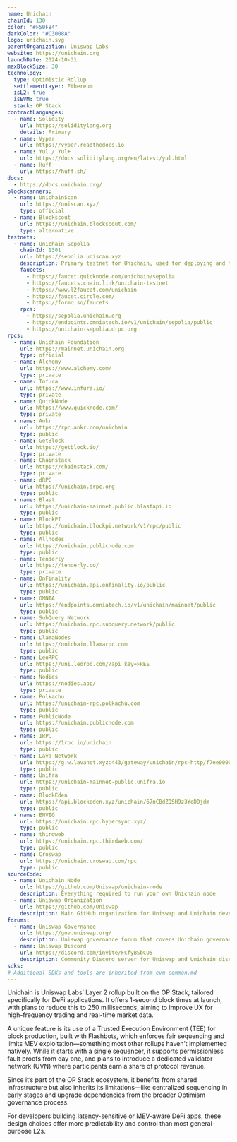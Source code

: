 ```yaml
---
name: Unichain
chainId: 130
color: "#F50FB4"
darkColor: "#C3008A"
logo: unichain.svg
parentOrganization: Uniswap Labs
website: https://unichain.org
launchDate: 2024-10-31
maxBlockSize: 30
technology:
  type: Optimistic Rollup
  settlementLayer: Ethereum
  isL2: true
  isEVM: true
  stack: OP Stack
contractLanguages:
  - name: Solidity
    url: https://soliditylang.org
    details: Primary
  - name: Vyper
    url: https://vyper.readthedocs.io
  - name: Yul / Yul+
    url: https://docs.soliditylang.org/en/latest/yul.html
  - name: Huff
    url: https://huff.sh/
docs:
  - https://docs.unichain.org/
blockscanners:
  - name: UnichainScan
    url: https://uniscan.xyz/
    type: official
  - name: Blockscout
    url: https://unichain.blockscout.com/
    type: alternative
testnets:
  - name: Unichain Sepolia
    chainId: 1301
    url: https://sepolia.uniscan.xyz
    description: Primary testnet for Unichain, used for deploying and testing applications on the Unichain Layer 2 network.
    faucets:
      - https://faucet.quicknode.com/unichain/sepolia
      - https://faucets.chain.link/unichain-testnet
      - https://www.l2faucet.com/unichain
      - https://faucet.circle.com/
      - https://formo.so/faucets
    rpcs:
      - https://sepolia.unichain.org
      - https://endpoints.omniatech.io/v1/unichain/sepolia/public
      - https://unichain-sepolia.drpc.org
rpcs:
  - name: Unichain Foundation
    url: https://mainnet.unichain.org
    type: official
  - name: Alchemy
    url: https://www.alchemy.com/
    type: private
  - name: Infura
    url: https://www.infura.io/
    type: private
  - name: QuickNode
    url: https://www.quicknode.com/
    type: private
  - name: Ankr
    url: https://rpc.ankr.com/unichain
    type: public
  - name: GetBlock
    url: https://getblock.io/
    type: private
  - name: Chainstack
    url: https://chainstack.com/
    type: private
  - name: dRPC
    url: https://unichain.drpc.org
    type: public
  - name: Blast
    url: https://unichain-mainnet.public.blastapi.io
    type: public
  - name: BlockPI
    url: https://unichain.blockpi.network/v1/rpc/public
    type: public
  - name: Allnodes
    url: https://unichain.publicnode.com
    type: public
  - name: Tenderly
    url: https://tenderly.co/
    type: private
  - name: OnFinality
    url: https://unichain.api.onfinality.io/public
    type: public
  - name: OMNIA
    url: https://endpoints.omniatech.io/v1/unichain/mainnet/public
    type: public
  - name: SubQuery Network
    url: https://unichain.rpc.subquery.network/public
    type: public
  - name: LlamaNodes
    url: https://unichain.llamarpc.com
    type: public
  - name: LeoRPC
    url: https://uni.leorpc.com/?api_key=FREE
    type: public
  - name: Nodies
    url: https://nodies.app/
    type: private
  - name: Polkachu
    url: https://unichain-rpc.polkachu.com
    type: public
  - name: PublicNode
    url: https://unichain.publicnode.com
    type: public
  - name: 1RPC
    url: https://1rpc.io/unichain
    type: public
  - name: Lava Network
    url: https://g.w.lavanet.xyz:443/gateway/unichain/rpc-http/f7ee0000000000000000000000000000
    type: public
  - name: Unifra
    url: https://unichain-mainnet-public.unifra.io
    type: public
  - name: BlockEden
    url: https://api.blockeden.xyz/unichain/67nCBdZQSH9z3YqDDjdm
    type: public
  - name: ENVIO
    url: https://unichain.rpc.hypersync.xyz/
    type: public
  - name: thirdweb
    url: https://unichain.rpc.thirdweb.com/
    type: public
  - name: Croswap
    url: https://unichain.croswap.com/rpc
    type: public
sourceCode:
  - name: Unichain Node
    url: https://github.com/Uniswap/unichain-node
    description: Everything required to run your own Unichain node
  - name: Uniswap Organization
    url: https://github.com/Uniswap
    description: Main GitHub organization for Uniswap and Unichain development
forums:
  - name: Uniswap Governance
    url: https://gov.uniswap.org/
    description: Uniswap governance forum that covers Unichain governance discussions
  - name: Uniswap Discord
    url: https://discord.com/invite/FCfyBSbCU5
    description: Community Discord server for Uniswap and Unichain discussions
sdks:
# Additional SDKs and tools are inherited from evm-common.md
---
```


Unichain is Uniswap Labs’ Layer 2 rollup built on the OP Stack, tailored specifically for DeFi applications. It offers 1-second block times at launch, with plans to reduce this to 250 milliseconds, aiming to improve UX for high-frequency trading and real-time market data.

A unique feature is its use of a Trusted Execution Environment (TEE) for block production, built with Flashbots, which enforces fair sequencing and limits MEV exploitation—something most other rollups haven’t implemented natively. While it starts with a single sequencer, it supports permissionless fault proofs from day one, and plans to introduce a dedicated validator network (UVN) where participants earn a share of protocol revenue.

Since it’s part of the OP Stack ecosystem, it benefits from shared infrastructure but also inherits its limitations—like centralized sequencing in early stages and upgrade dependencies from the broader Optimism governance process.

For developers building latency-sensitive or MEV-aware DeFi apps, these design choices offer more predictability and control than most general-purpose L2s.